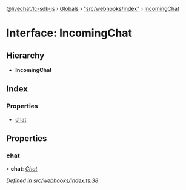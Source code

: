 [@livechat/lc-sdk-js](../README.md) › [Globals](../globals.md) › ["src/webhooks/index"](../modules/_src_webhooks_index_.md) › [IncomingChat](_src_webhooks_index_.incomingchat.md)

# Interface: IncomingChat

## Hierarchy

* **IncomingChat**

## Index

### Properties

* [chat](_src_webhooks_index_.incomingchat.md#chat)

## Properties

###  chat

• **chat**: *[Chat](_src_objects_index_.chat.md)*

*Defined in [src/webhooks/index.ts:38](https://github.com/livechat/lc-sdk-js/blob/ce4846a/src/webhooks/index.ts#L38)*
